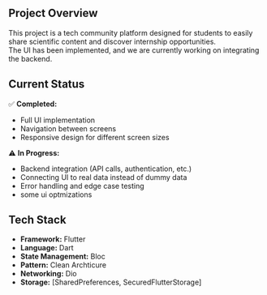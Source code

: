 ## **Project Overview**  
This project is a tech community platform designed for students to easily share scientific content and discover internship opportunities.  
The UI has been implemented, and we are currently working on integrating the backend.  

## **Current Status**  
✅ **Completed:**  
- Full UI implementation  
- Navigation between screens   
- Responsive design for different screen sizes  

⚠️ **In Progress:**  
- Backend integration (API calls, authentication, etc.)  
- Connecting UI to real data instead of dummy data  
- Error handling and edge case testing
- some ui optmizations 

## **Tech Stack**  
- **Framework:** Flutter  
- **Language:** Dart  
- **State Management:** Bloc
- **Pattern:** Clean Archticure
- **Networking:** Dio  
- **Storage:** [SharedPreferences, SecuredFlutterStorage]
